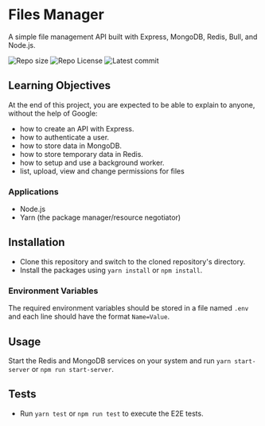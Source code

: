 # Files Manager

A simple file management API built with Express, MongoDB, Redis, Bull, and Node.js.

![Repo size](https://img.shields.io/github/repo-size/Mar-Issah/alx-files_manager)
![Repo License](https://img.shields.io/github/license/Mar-Issah/alx-files_manager.svg)
![Latest commit](https://img.shields.io/github/last-commit/Mar-Issah/alx-files_manager/master?style=round-square)

## Learning Objectives

At the end of this project, you are expected to be able to explain to anyone, without the help of Google:

- how to create an API with Express.
- how to authenticate a user.
- how to store data in MongoDB.
- how to store temporary data in Redis.
- how to setup and use a background worker.
- list, upload, view and change permissions for files

### Applications

- Node.js
- Yarn (the package manager/resource negotiator)

## Installation

- Clone this repository and switch to the cloned repository's directory.
- Install the packages using `yarn install` or `npm install`.

### Environment Variables

The required environment variables should be stored in a file named `.env` and each line should have the format `Name=Value`.

## Usage

Start the Redis and MongoDB services on your system and run `yarn start-server` or `npm run start-server`.

## Tests

- Run `yarn test` or `npm run test` to execute the E2E tests.
